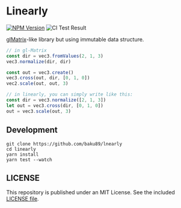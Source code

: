# Linearly

[![NPM Version](https://img.shields.io/npm/v/linearly.svg)](https://www.npmjs.com/package/linearly)
![CI Test Result](https://github.com/baku89/linearly/actions/workflows/ci.yml/badge.svg)

[glMatrix](https://github.com/toji/gl-matrix)-like library but using immutable data structure.

```js
// in gl-Matrix
const dir = vec3.fromValues(2, 1, 3)
vec3.normalize(dir, dir)

const out = vec3.create()
vec3.cross(out, dir, [0, 1, 0])
vec2.scale(out, out, 3)

// in linearly, you can simply write like this:
const dir = vec3.normalize([2, 1, 3])
let out = vec3.cross(dir, [0, 1, 0])
out = vec3.scale(out, 3)
```

## Development

```
git clone https://github.com/baku89/lnearly
cd linearly
yarn install
yarn test --watch
```

## LICENSE

This repository is published under an MIT License. See the included [LICENSE file](./LICENSE).
